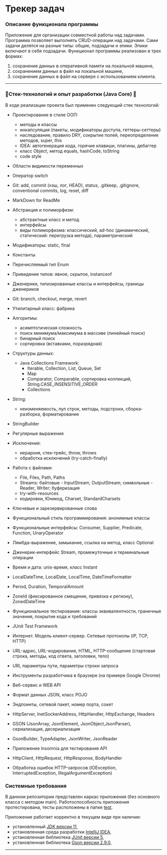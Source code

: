 # Трекер задач

### Описание функционала программы

Приложение для организации совместной работы над задачами. Программа позволяет выполнять CRUD-операции над задачами.
Сами задачи делятся на разные типы: общие, подзадачи и эпики. Эпики включают в себя подзадачи. Функционал программы
реализован в трех формах:

1) сохранение данных в оперативной памяти на локальной машине,
2) сохранением данных в файл на локальной машине,
3) сохранение данных в файл на сервере с использованием клиента.

-----

### 🧩Стек-технологий и опыт разработки (Java Core) 🧩

В ходе реализации проекта был применен следующий стек технологий:

- Проектирование в стиле ООП:
    - методы и классы
    - инкапсуляция (пакеты, модификаторы доступа, геттеры-сеттеры)
    - наследование, правило DRY, сокрытие полей, переопределение методов, super, this
    - IDEA: автогенерация кода, горячие клавиши, плагины, дебаггер
    - класс Object, метод equals, hashCode, toString
    - code style
- Области видимости переменных
- Оператор switch
- Git: add, commit (хэш, лог, HEAD), status, .gitkeep, .gitignore, conventional commits, log, reset, diff
- MarkDown for ReadMe


- Абстракция и полиморфизм:
    - абстрактные класс и метод
    - интерфейсы
    - виды полиморфизма: классический, ad-hoc (динамический, статический: перегрузка метода), параметрический
- Модификаторы: static, final
- Константы
- Перечисляемый тип Enum
- Приведение типов: явное, скрытое, instanceof
- Дженерики, типизированные классы и интерфейсы, границы дженериков
- Git: branch, checkout, merge, revert
- Утилитарный класс: фабрика


- Алгоритмы:
    - асимптотическая сложность
    - поиск минимума/максимума в массиве (линейный поиск)
    - бинарный поиск
    - сортировка (вставками, поразрядная)
- Структуры данных:
    - Java Collections Framework:
        - Iterable, Collection, List, Queue, Set
        - Map
        - Comparator, Comparable, сортировка коллекций, String.CASE_INSENSITIVE_ORDER
        - Collections


- String:
    - неизменяемость, пул строк, методы, подстроки, сборка-разборка, форматирование
- StringBuilder
- Регулярные выражения
- Исключения:
    - иерархия, стек-трейс, throw, throws
    - обработка исключений (try-catch-finally)
- Работа с файлами:
    - File, Files, Path, Paths
    - Streams: байтовые - InputStream, OutputStream; символьные - Reader, Writer; буферизация
    - try-with-resources
    - кодировки, Юникод, Charset, StandardCharsets
- Ключевые и зарезервированные слова


- Функциональный стиль программирования: анонимные классы
- Функциональные интерфейсы: Consumer, Supplier, Predicate, Function, UnaryOperator
- Лямбда-выражение, замыкание, ссылка на метод, класс Optional
- Дженерик-интерфейс Stream, промежуточные и терминальные операции
- Время и дата: unix-время, класс Instant
- LocalDateTime, LocalDate, LocalTime, DateTimeFormatter
- Period, Duration, TemporalAmount
- ZoneId (фиксированное смещение, привязка к региону), ZonedDateTime
- Функциональное тестирование: классы эквивалентности, граничные значения, покрытие кода и требований
- JUnit Test Framework


- Интернет. Модель клиент-сервер. Сетевые протоколы (IP, TCP, HTTP)
- URL-адрес, URL-кодирование, HTML, HTTP-сообщение (стартовая строка, методы, код ответа, заголовки, тело)
- URI, параметры пути, параметры строки запроса
- Инструменты разработчика в браузере (на примере Google Chrome)
- Веб-сервис и WEB API
- Формат данных JSON, класс POJO
- Эндпоинты, сетевой пакет, номер порта, сокет
- HttpServer, InetSockerAddress, HttpHandler, HttpExchange, Headers
- GSON (JsonArray, JsonElement, JsonObject,JsonParser), сериализация, десериализация
- GsonBuilder, TypeAdapter, JsonWriter, JsonReader
- Приложение Insomnia для тестирования API
- HttpClient, HttpRequest, HttpResponse, BodyHandler
- Обработка ошибок HTTP-запросов (IOException, InterruptedException, IllegalArgumentException)


### Системные требования

В данном репозитории представлен каркас приложения (без основного класса c методом main). Работоспособность приложения
протестирована, тесты расположены в папке [test](./tests).

Приложение работает корректно в текущем виде при наличии:

- установленный [JDK версии 11](https://docs.aws.amazon.com/corretto/),
- установленная среда разработки [IntelliJ IDEA](https://www.jetbrains.com/ru-ru/idea/download),
- установленная библиотека [JUnit версии 5](https://github.com/PraktikumJava/m1-t23-junit/tree/master/lib),
- установленная библиотека [Gson версии 2.9.0](https://github.com/PraktikumJava/m1-t25-api/tree/master/lib),

--------

